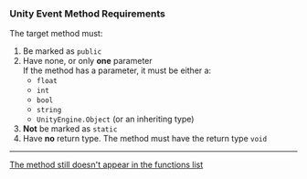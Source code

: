 ### Unity Event Method Requirements

The target method must:  
1. Be marked as `public`
2. Have none, or only **one** parameter  
   If the method has a parameter, it must be either a:
      - `float`
      - `int`
      - `bool`
      - `string`
      - `UnityEngine.Object` (or an inheriting type)
3. **Not** be marked as `static`
4. Have **no** return type. The method must have the return type `void`  

---  

[The method still doesn't appear in the functions list](Compile%20Errors.md)